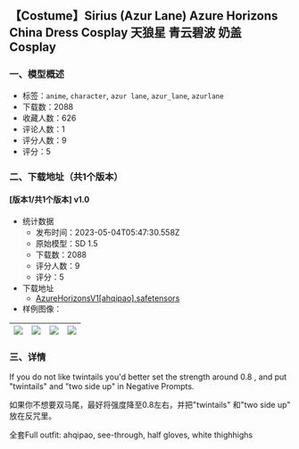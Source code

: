 ## 【Costume】Sirius  (Azur Lane)  Azure Horizons China Dress Cosplay 天狼星 青云碧波 奶盖 Cosplay
### 一、模型概述

- 标签：`anime`, `character`, `azur lane`, `azur_lane`, `azurlane`
- 下载数：2088
- 收藏人数：626
- 评论人数：1
- 评分人数：9
- 评分：5

### 二、下载地址（共1个版本）

#### [版本1/共1个版本] v1.0

- 统计数据
  - 发布时间：2023-05-04T05:47:30.558Z
  - 原始模型：SD 1.5
  - 下载数：2088
  - 评分人数：9
  - 评分：5
- 下载地址
  - [AzureHorizonsV1[ahqipao].safetensors](https://civitai.com/api/download/models/61953)
- 样例图像：

| <img src="https://image.civitai.com/xG1nkqKTMzGDvpLrqFT7WA/6071d821-8c5a-4c57-8ea5-4ae000d85466/width=450/680290.jpeg" /> | <img src="https://image.civitai.com/xG1nkqKTMzGDvpLrqFT7WA/0dd23f75-0861-49a4-8c00-9a334d05e463/width=450/680294.jpeg" /> | <img src="https://image.civitai.com/xG1nkqKTMzGDvpLrqFT7WA/b4e7f311-e5de-4399-91c1-77ac31a6a63e/width=450/680298.jpeg" /> | <img src="https://image.civitai.com/xG1nkqKTMzGDvpLrqFT7WA/36facaf8-5bed-4ac1-a93e-065f899903fe/width=450/680289.jpeg" /> |
| ---- | ---- | ---- | ---- |


### 三、详情
<p>If you do not like twintails you'd better set the strength around 0.8 , and put "twintails" and "two side up" in Negative Prompts.</p><p>如果你不想要双马尾，最好将强度降至0.8左右，并把"twintails" 和"two side up" 放在反咒里。</p><p>全套Full outfit: ahqipao, see-through, half gloves, white thighhighs</p>